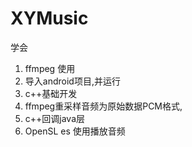 # XYMusic
学会 
1. ffmpeg 使用 
2. 导入android项目,并运行 
3. c++基础开发 
4. ffmpeg重采样音频为原始数据PCM格式, 
5. c++回调java层 
6. OpenSL es 使用播放音频

